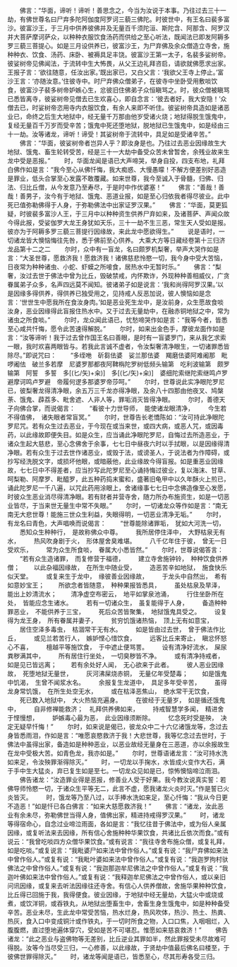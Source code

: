 <!-- { "loadSidebar": true } -->
　　佛言：“华面，谛听！谛听！善思念之，今当为汝说于本事。乃往过去三十一劫，有佛世尊名曰尸弃多陀阿伽度阿罗诃三藐三佛陀。时彼世中，有王名曰裴多富沙。彼富沙王，于三月中供养彼佛并及无量百千须陀洹、斯陀含、阿那含、阿罗汉并大菩萨摩诃萨众，以种种衣服饮食汤药而供给之至心听法，既闻法已即发阿耨多罗三藐三菩提心。如是三月设供养已，彼富沙王，为尸弃佛及余众僧造立寺舍，施种种衣、饮食、汤药、床卧、被褥具足丰饶。彼富沙王第一太子，名裴多娑树帝。彼娑树帝见佛闻法，于流转中生大怖畏，从父王边礼拜咨启，请欲就佛愿求出家。王报子言：‘欲往随意，任汝出家。’既出家已，又白父言：‘我欲父王寺上停止。’富沙王言：‘亦随汝意。’住彼寺中。时尸弃佛众僧弟子，在彼寺中坐卧受用敷啖饮食，彼富沙子裴多树帝妒嫉心生，忿彼旧住佛弟子众恒瞋骂之。时，彼众僧被瞋骂已悉皆离寺，彼娑树帝见僧去已生欢喜心，即自念言：‘彼去者好，我大安隐！’众僧去已，时娑树帝恣用寺内衣服饮食，有余人来即不听住。彼娑树帝具造如是诸恶业已，命终之后生大地狱中，经无量千万那由他岁受诸火烧；地狱得脱生饿鬼中，复经无量百千万岁而受辛苦；饿鬼中死还堕地狱，脱地狱已生饿鬼中，如是经由三十一劫。汝等诸龙，谛听！谛受！其娑树帝于流转中，具足如是受诸辛苦。”
　　佛言：“华面，彼娑树帝者岂异人乎？即汝身是也。乃往过去恶业因缘故生大地狱、饿鬼、畜生轮转受苦，经是三十一大劫中备受众苦未曾暂舍，余残业故来生龙中受是恶报。”
　　时，华面龙闻是语已大声啼哭，举身自投，四支布地，礼拜白佛作如是言：“我今至心从佛忏悔，我大痴惑、大慢愚曚！不解方便差别好恶造是罪业，低头合掌至心发露不敢覆藏。如来世尊，我今至诚入于骨髓，归佛、归法、归比丘僧，从今发意乃至寿尽，于是时中作优婆塞！”
　　佛言：“善哉！善哉！善男子，汝今有于地狱、饿鬼、恶道业报，如是至心归依我者得尽彼业。此中死已值弥勒佛得于人身，于弥勒佛法中出家证罗汉果。”
　　佛言：“华面，莫更狐疑，时彼裴多富沙人王，于三月中以种种资生供养尸弃如来，及诸菩萨、声闻众故今得此报，受娑伽罗大龙王身犹如天乐，三十一劫不生三恶，常生天人受如是报。彼亦为于阿耨多罗三藐三菩提行因缘故，来此龙中愿欲得生。”
　　说是语时，一切诸龙皆大懊恼悔往先咎，悉于佛前至心供养。
大乘大方等日藏经卷第十三归济龙品第十二之二
　　尔时，众中有一盲龙，名曰颇罗机梨奢，举声大哭作如是言：“大圣世尊，愿救济我！愿救济我！诸佛慈悲怜愍一切，我今身中受大苦恼，日夜常为种种诸虫、小蛇、虾蟆之所唼食，居热水中无暂时乐。”
　　佛言：“梨奢，汝过去世于佛法中曾为比丘，毁破禁戒，内怀欺诈，外现种种善相威仪，广贪眷属弟子众多，名声四远莫不闻知。彼诸弟子如是说言：‘我和尚得阿罗汉果。’以是因缘多得供养，得供养已独受用之，见持戒人反恶加说，彼人懊恼如是念言：‘世世生中愿我所在食汝身肉。’如是恶业死生龙中，是汝前身，众生愿故食啖汝身，恶业因缘得此盲报住热水中。又于过去无量劫中，在融赤铜地狱之中，常为诸虫之所食啖。”
　　尔时，龙众闻此语已，忧愁啼哭作如是言：“我等今者，皆悉至心咸共忏悔，愿令此苦速得解脱。”
　　尔时，如来出金色手，摩彼龙面作如是言：“汝等谛听！我于过去曾作国王名曰善眼，是时有一盲婆罗门，来从我乞求索一眼，我时欢喜两眼皆与。若我此言诚不虚者，令汝梨奢清净眼生，一切诸罪悉皆除尽。”即说咒曰：
　　“多绖咃　斫芻佉婆　娑兰那佉婆　羯磨佉婆阿难阇那　毗啰阇佉　破兰多若摩　尼婆罗那都夜阿鞞栴陀罗树低频头输第　吃利波输第　颇罗输第　阿誓　多誓　多[(匕/矢)+籴)]　多[(匕/矢)+籴)]　婆细陀索继陀索继鸣卢罗避摩诃鸣卢罗避　帝履何逻多那婆罗帝莎呵。”
　　尔时，世尊说此实净眼陀罗尼已，彼梨奢龙得清净眼，余五万三千龙亦得净眼，及余八十四那由他夜叉、鸠槃荼、饿鬼、薜荔多、毗舍遮、人非人等，罪垢消灭皆得净眼。
　　尔时，善德天子向佛合掌，而说偈言：
　　“看彼十力世导师，　能使诸龙眼清净，
　　今生若不得值佛，　诸失眼者常盲冥。”
　　尔时，世尊告长老憍陈如：“汝可持此净眼陀罗尼咒。若有众生过去恶业，于今现在或当来世，或四大病，或恶人咒，或因毒药，以此缘故即便失目。如是众生，应当诵此净眼陀罗尼，自悔过去所造恶业，于诸众生起大慈悲，至心念佛舍于余事，七七日中昼夜六时以手拭眼，以是因缘得清净眼。若有众生于过去世作诸恶业，或毁于法，或谤圣人，于说法者为作障碍，或抄写经洗脱文字，或损坏他眼，或暗蔽他，此业缘故今得盲报。如是重恶业因缘故，七七日中不得差者，应当抄写此陀罗尼至心诵持悔过彼业，复以海沫、甘草、呵梨勒、阿摩罗、毗醯罗，此五种药捣末蜜和，盛著旧龟甲中以久年酥火上煎已，诵此陀罗尼一千八遍，以咒此药用涂眼上，舍诸缘事七七日中念佛造像至心发愿，时彼众生恶业消尽得清净眼。若有财者并营寺舍，随力所办布施资生，如是一切恶业皆尽，于当来世无量生中常不失眼。”
　　尔时，一切诸龙众等作如是言：“南无南无大悲世尊！能施三世众生利益，失眼得明，一切恶业清净无垢。”
　　尔时，有龙名曰青色，大声唱唤而说偈言：
　　“世尊能除诸罪垢，　犹如大河洗一切，
　　悉知众生种种行，　是故称佛众中尊。
　　我所居停住泽中，　大野枯泉无有水，
　　热风吹身剧于火，　形体屋舍臭难堪。
　　八千亿年住于彼，　曾无一日受欢乐，
　　常为众生所食啖，　眷属大小悉皆然。”
　　尔时，世尊说偈答言：
　　“若有众生造诸罪，　而复修营于福德，
　　建立寺舍施钟铃，　种种饮食供养僧；
　　以此杂福因缘故，　在所生中随业受，
　　造恶苦辛如地狱，　施食快乐似天堂。
　　或复来生于龙中，　缘彼善业因缘故，
　　于龙头中自然出，　希有如意妙宝王；
　　所欲念者皆随意，　种种果报皆悉具，
　　虽处枯泉及旱泽，　能出上妙清流水；
　　清净虚空布密云，　地平如掌泉池涌，
　　行住坐卧所在处，　皆能应念生诸水。
　　若有一切诸众生，　虽复能得于人身，
　　备造种种罪恶业，　不能供养于三宝，
　　死后众苦皆聚集，　地狱饿鬼具受之。
　　设复得为龙王身，　所有眷属并妻子，
　　贫穷饥饿诸热恼，　顶上无有如意宝，
　　居住空泽多毒虫，　枯涸常干无有水。
　　如是皆由过去世，　曾于佛法作比丘，
　　或见兰若苦行人，　嫉妒悭心惜饮食，
　　远客比丘来寄止，　瞋忿怀怒心不喜，
　　檀越平等施饮食，　于中遮止便骂詈。
　　设有清净好流水，　屎尿粪秽满其中，
　　所有居住行坐处，　一切臭秽皆不净。
　　或有清净持戒者，　如是见已皆远离；
　　若有余处好人闻，　无心欲来于此者。
　　彼人恶业因缘故，　死堕地狱无量世，
　　灰河沸屎烧赤铜，　无量亿年受楚毒；
　　如是饿鬼中饥渴，　生曾不闻浆水名。
　　余报复生龙道中，　具足多年受辛苦，
　　虽得龙身常饥饿，　在所生处空无水，
　　或在枯泽恶焦山，　绝水常干无饮食，
　　死已数入地狱中，　大火热恼充遍身。
　　在彼经于无量岁，　如是循还饿鬼中，
　　自非修禅能救济；　礼拜供养佛如来，
　　持戒智慧学多闻，　精进舍于悭慢想，
　　妒嫉毒心最为恶，　此业因缘须断除。
　　忆念死时受是殃，　决定无疑早忏悔！”
　　尔时，如来说是偈已，彼龙众中二十六亿诸饿龙等，念过去身皆悉雨泪，作如是言：“唯愿哀愍救济于我！大悲世尊，我等忆念过去世时，于佛法中虽得出家，备造如是种种恶业，以恶业故经无量身在三恶道，亦以余报故生在龙中受极大苦。如青色龙，我亦如是。”
　　尔时，世尊语诸龙言：“汝可持水洗如来足，令汝殃罪渐得除灭。”
　　时，一切龙以手掬水，水皆成火变作大石，满于手中生大猛炎，弃已复生如是至七。一切龙众见如是已，惊怖懊恼啼泣雨泪。
　　佛告诸龙：“汝造罪业得是恶报，修善业人受于好果。我今教汝说真实誓：若佛导师怜愍一切，于诸众生平等无二，此言不虚，愿我诸龙火炎时灭。”作是誓已火炎皆灭。
　　时，饿龙等乃至八过，以手捧水洗如来足，至心忏悔：“我从今日更不造恶！”如是忏已各白佛言：“如来大慈愿救济我！”
　　佛言：“诸龙，汝此恶业有余未尽，弥勒佛世当得人身，值佛出家，精进持戒得罗汉果。”
　　时，诸龙等得宿命心，自念过业啼泣雨面，各如是言：“我忆往昔于佛法中，或为俗人亲属因缘，或复听法来去因缘，所有信心舍施种种华果饮食，共诸比丘依次而食。”或有说云：“我曾吃啖四方众僧华果饮食。”或有说言：“我往寺舍布施众僧，或复礼拜，如是吃啖。”或复说言：“我毗婆尸如来法中曾作俗人。”或复有说：“我尸弃佛如来法中曾作俗人。”或复有说：“我毗叶婆如来法中曾作俗人。”或复有说：“我迦罗拘村驮佛法之中曾作俗人。”或复有说：“我迦那迦牟尼佛法之中曾作俗人。”或复有说：“我迦叶佛如来法中曾作俗人。”或复有说：“我释迦牟尼佛法之中曾作俗人，或以亲旧问讯因缘，或复来去听法因缘往还寺舍。有信心人供养僧故，舍施华果种种饮食，比丘得已回施于我，我得便食。彼业因缘，于地狱中经无量劫，大猛火中或烧或煮，或饮洋铜，或吞铁丸，从地狱出堕畜生中，舍畜生身生饿鬼中，如是种种备受辛苦。恶业未尽，生此龙中常受苦恼，热水烂身，热风吹体，热沙、热土、热粪、热灰，食入口中变成铜汁或作铁丸，于一切时所食之物，入口口焦，入咽咽烂，入腹腹燃，直过堕地遍体穿穴，受如是苦不可堪忍。惟愿如来慈哀救济！”
　　佛告诸龙：“此之恶业与盗佛物等无差别，比丘逆业其罪如半，然此罪报受未尽故难可得脱。汝等今当尽受三归，一心修善，以此缘故，于贤劫中值最后佛名曰楼至，于彼佛世罪得除灭。”
　　时，诸龙等闻是语已，皆悉至心，尽其形寿各受三归。
